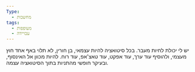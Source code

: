 ```yaml
---
Type:
  - מחשבות
tags:
  - מעופפות
  - עבויידה
---
```

יש לי יכולת לחיות מעבר. בכל סיטואציה להיות עצמאי, בן חורין, לא תלוי באף אחד חוץ מעצמי, ולהוסיף עוד ערך, עוד אפקט, עוד טאצ'אפ, עוד רוח.
להיות מכוון אל האינסוף, ובעיקר חופשי מהתניות בתוך הסיטואציה עצמה.

